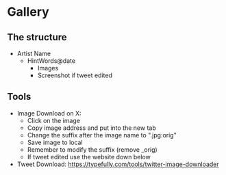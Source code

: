 # Gallery

## The structure

- Artist Name
  - HintWords@date
    - Images
    - Screenshot if tweet edited

## Tools

- Image Download on X:
  - Click on the image
  - Copy image address and put into the new tab
  - Change the suffix after the image name to ".jpg:orig"
  - Save image to local
  - Remember to modify the suffix (remove \_orig)
  - If tweet edited use the website down below
- Tweet Download: https://typefully.com/tools/twitter-image-downloader
